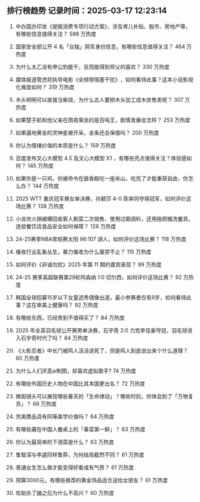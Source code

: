 
## 排行榜趋势 记录时间：2025-03-17 12:23:14
  
  1. 中办国办印发《提振消费专项行动方案》，涉及育儿补贴、股市、房地产等，有哪些信息值得关注？ 588 万热度
    
  2. 国家安全部公开 4 名「台独」网军身份信息，有哪些信息值得关注？ 464 万热度
    
  3. 为什么太乙没有申公豹能干，反而能得到师父的喜欢？ 330 万热度
    
  4. 媒体报道管虎将执导电影《全频带阻塞干扰》​，如何看待此事？这本小说影视化难度如何？ 319 万热度
    
  5. 木头明明可以直接当柴烧，为什么古人要把木头加工成木炭售卖呢？ 307 万热度
    
  6. 如果楚子航和他父亲在雨夜乘坐的是百吨王，剧情发展会怎样？ 253 万热度
    
  7. 如果遍地黄金的灵神星被开采，金条还会保值吗？ 200 万热度
    
  8. 你认为情绪价值的本质是什么？ 159 万热度
    
  9. 百度发布文心大模型 4.5 及文心大模型 X1 ，有哪些亮点值得关注？体验感如何？ 145 万热度
    
  10. 如果你是一只鸡，你被命令在披香殿吃一座米山，吃完了才能重获自由，你怎么办？ 144 万热度
    
  11. 2025 WTT 重庆冠军赛女单决赛，孙颖莎 4-0 陈幸同夺得冠军，如何评价这场比赛？ 138 万热度
    
  12. 小龙坎火锅被曝回收客人剩菜二次销售、使用过期调料，还用拖把桶洗餐具，连锁餐饮店食品安全如何保障？ 128 万热度
    
  13. 24-25赛季NBA常规赛太阳 96:107 湖人，如何评价这场比赛？ 118 万热度
    
  14. 催收行业乱象丛生，暴力催收为什么屡禁不止？ 115 万热度
    
  15. 如何评价《非诚勿扰》2025 年第 11 期的嘉宾表现？ 99 万热度
    
  16. 24-25 赛季英超联赛第29轮阿森纳 1:0 切尔西，如何评价这场比赛？ 92 万热度
    
  17. 韩国全球招募15岁以下女童选秀偶像出道，最小参赛者仅有9岁，如何看待此事？这在审美上健康吗？ 92 万热度
    
  18. 有哪些东西，已经贵到不值得买了？ 84 万热度
    
  19. 2025 年全英羽毛球公开赛男单决赛，石宇奇 2:0 力克李佳豪夺冠，羽毛球进入石宇奇时代了吗？ 84 万热度
    
  20. 《火影忍者》中长门被鸣人活活说死了，但是鸣人到底说出来个什么道理？ 80 万热度
    
  21. 为什么人们厌恶ai制图，却喜欢虚拟歌手? 74 万热度
    
  22. 有哪些外国历史人物在中国比其本国更出名？ 72 万热度
    
  23. 微距镜头可以展现哪些春天的「生命律动」？哪些时刻，你体会到了「万物复苏」？ 66 万热度
    
  24. 完美赝品具有同等美学价值吗？ 64 万热度
    
  25. 有哪些藏在中国人餐桌上的「春菜第一鲜」？ 63 万热度
    
  26. 你认为最简单的下酒菜是什么？ 63 万热度
    
  27. 鲁智深与李逵同样鲁莽，为何结局截然不同？ 61 万热度
    
  28. 普通女生怎么做才能变得好看或有气质？ 61 万热度
    
  29. 预算3000元，有哪些推荐的黄金饰品适合送给女朋友？ 61 万热度
    
  30. 佐助杀了鼬之后为什么不高兴？ 60 万热度
    